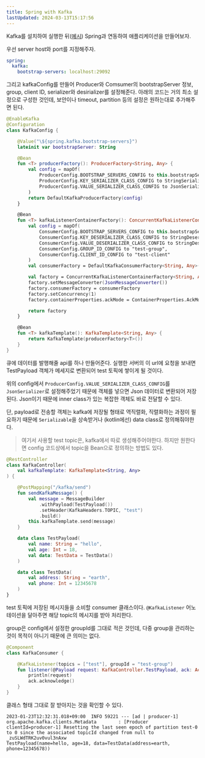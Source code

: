 ```yaml
---
title: Spring with Kafka
lastUpdated: 2024-03-13T15:17:56
---
```


Kafka를 설치하여 실행한 뒤([예시](https://github.com/rlaisqls/TIL/blob/984bd2b023d378b4d5879592fbd6115508613072/%EB%8D%B0%EC%9D%B4%ED%84%B0%EB%B2%A0%EC%9D%B4%EC%8A%A4%E2%80%85DataBase/MQ/Docker%EB%A1%9C%E2%80%85Kafka%E2%80%85%EC%8B%A4%ED%96%89.md)) Spring과 연동하여 애플리케이션을 만들어보자.

우선 server host와 port를 지정해주자.

```yml
spring:
  kafka:
    bootstrap-servers: localhost:29092
```

그리고 kafkaConfig를 만들어 Producer와 Comsumer의 bootstrapServer 정보, group, client ID, serializer와 desirializer를 설정해준다. 아래의 코드는 거의 최소 설정으로 구성한 것인데, 보안이나 timeout, partition 등의 설정은 원하는대로 추가해주면 된다.

```kotlin
@EnableKafka
@Configuration
class KafkaConfig {

    @Value("\${spring.kafka.bootstrap-servers}")
    lateinit var bootstrapServer: String

    @Bean
    fun <T> producerFactory(): ProducerFactory<String, Any> {
        val config = mapOf(
            ProducerConfig.BOOTSTRAP_SERVERS_CONFIG to this.bootstrapServer,
            ProducerConfig.KEY_SERIALIZER_CLASS_CONFIG to StringSerializer::class.qualifiedName,
            ProducerConfig.VALUE_SERIALIZER_CLASS_CONFIG to JsonSerializer::class.qualifiedName
        )
        return DefaultKafkaProducerFactory(config)
    }

    @Bean
    fun <T> kafkaListenerContainerFactory(): ConcurrentKafkaListenerContainerFactory<String, Any> {
        val config = mapOf(
            ConsumerConfig.BOOTSTRAP_SERVERS_CONFIG to this.bootstrapServer,
            ConsumerConfig.KEY_DESERIALIZER_CLASS_CONFIG to StringDeserializer::class.qualifiedName,
            ConsumerConfig.VALUE_DESERIALIZER_CLASS_CONFIG to StringDeserializer::class.qualifiedName,
            ConsumerConfig.GROUP_ID_CONFIG to "test-group",
            ConsumerConfig.CLIENT_ID_CONFIG to "test-client"
        )
        val consumerFactory = DefaultKafkaConsumerFactory<String, Any>(config)

        val factory = ConcurrentKafkaListenerContainerFactory<String, Any>()
        factory.setMessageConverter(JsonMessageConverter())
        factory.consumerFactory = consumerFactory
        factory.setConcurrency(1)
        factory.containerProperties.ackMode = ContainerProperties.AckMode.MANUAL

        return factory
    }

    @Bean
    fun <T> kafkaTemplate(): KafkaTemplate<String, Any> {
        return KafkaTemplate(producerFactory<T>())
    }
}
```

큐에 데이터를 발행해줄 api를 하나 만들어준다. 실행한 서버의 이 url에 요청을 보내면 TestPayload 객체가 메세지로 변환되어 test 토픽에 쌓이게 될 것이다.

위의 config에서 `ProducerConfig.VALUE_SERIALIZER_CLASS_CONFIG`를 `JsonSerializer`로 설정해주었기 때문에 객체를 넣으면 Json 데이터로 변환되어 저장된다. Json이기 때문에 inner class가 있는 복잡한 객체도 바로 전달할 수 있다.

단, payload로 전송할 객체는 kafka에 저장될 형태로 역직렬화, 직렬화하는 과정이 필요하기 때문에 `Serializable`을 상속받거나 (kotlin에선) data class로 정의해줘야한다. 

> 여기서 사용할 test topic은, kafka에서 따로 생성해주어야한다. 하지만 원한다면 config 코드상에서 topic을 Bean으로 정의하는 방법도 있다. 

```kotlin
@RestController
class KafkaController(
    val kafkaTemplate: KafkaTemplate<String, Any>
) {

    @PostMapping("/kafka/send")
    fun sendKafkaMessage() {
        val message = MessageBuilder
            .withPayload(TestPayload())
            .setHeader(KafkaHeaders.TOPIC, "test")
            .build()
        this.kafkaTemplate.send(message)
    }

    data class TestPayload(
        val name: String = "hello",
        val age: Int = 18,
        val data: TestData = TestData()
    )

    data class TestData(
        val address: String = "earth",
        val phone: Int = 12345678
    )
}
```

test 토픽에 저장된 메시지들을 소비할 consumer 클래스이다. `@KafkaListener` 어노테이션을 달아주면 해당 topic의 메시지를 받아 처리한다. 

group은 config에서 설정한 groupId를 그대로 적은 것인데, 다중 group을 관리하는 것이 목적이 아니기 때문에 큰 의미는 없다.

```kotlin
@Component
class KafkaConsumer {

    @KafkaListener(topics = ["test"], groupId = "test-group")
    fun listener(@Payload request: KafkaController.TestPayload, ack: Acknowledgment) {
        println(request)
        ack.acknowledge()
    }
}
```

클래스 형태 그대로 잘 받아지는 것을 확인할 수 있다.

```
2023-01-23T12:32:31.018+09:00  INFO 59221 --- [ad | producer-1] org.apache.kafka.clients.Metadata        : [Producer clientId=producer-1] Resetting the last seen epoch of partition test-0 to 0 since the associated topicId changed from null to _zuSLWdTRK2uv0vul3nAxw
TestPayload(name=hello, age=18, data=TestData(address=earth, phone=12345678))
```